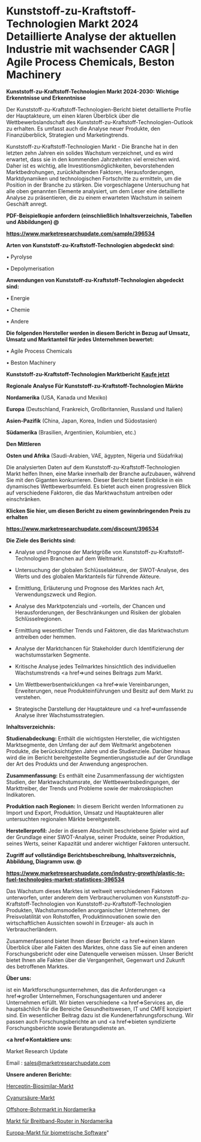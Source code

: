 # Kunststoff-zu-Kraftstoff-Technologien Markt 2024 Detaillierte Analyse der aktuellen Industrie mit wachsender CAGR | Agile Process Chemicals, Beston Machinery

<strong>Kunststoff-zu-Kraftstoff-Technologien Markt 2024-2030: Wichtige Erkenntnisse und Erkenntnisse</strong>

Der Kunststoff-zu-Kraftstoff-Technologien-Bericht bietet detaillierte Profile der Hauptakteure, um einen klaren Überblick über die Wettbewerbslandschaft des Kunststoff-zu-Kraftstoff-Technologien-Outlook zu erhalten. Es umfasst auch die Analyse neuer Produkte, den Finanzüberblick, Strategien und Marketingtrends.

Kunststoff-zu-Kraftstoff-Technologien Markt - Die Branche hat in den letzten zehn Jahren ein solides Wachstum verzeichnet, und es wird erwartet, dass sie in den kommenden Jahrzehnten viel erreichen wird. Daher ist es wichtig, alle Investitionsmöglichkeiten, bevorstehenden Marktbedrohungen, zurückhaltenden Faktoren, Herausforderungen, Marktdynamiken und technologischen Fortschritte zu ermitteln, um die Position in der Branche zu stärken. Die vorgeschlagene Untersuchung hat alle oben genannten Elemente analysiert, um dem Leser eine detaillierte Analyse zu präsentieren, die zu einem erwarteten Wachstum in seinem Geschäft anregt.



<strong><b>PDF-Beispielkopie anfordern (einschließlich Inhaltsverzeichnis, Tabellen und Abbildungen) @ </b></strong>

<strong><a href=https://www.marketresearchupdate.com/sample/396534>

<strong>https://www.marketresearchupdate.com/sample/396534</u></a></strong></strong>



<strong>Arten von Kunststoff-zu-Kraftstoff-Technologien abgedeckt sind:</strong>

• Pyrolyse

• Depolymerisation



<strong>Anwendungen von Kunststoff-zu-Kraftstoff-Technologien abgedeckt sind:</strong>

• Energie

• Chemie

• Andere



<strong>Die folgenden Hersteller werden in diesem Bericht in Bezug auf Umsatz, Umsatz und Marktanteil für jedes Unternehmen bewertet:</strong>

• Agile Process Chemicals

• Beston Machinery



<strong>Kunststoff-zu-Kraftstoff-Technologien Marktbericht <a href=https://www.marketresearchupdate.com/buynow/396534>Kaufe jetzt</a></strong>



<strong>Regionale Analyse Für Kunststoff-zu-Kraftstoff-Technologien Märkte</strong>



<strong>Nordamerika</strong> (USA, Kanada und Mexiko)



<strong>Europa</strong> (Deutschland, Frankreich, Großbritannien, Russland und Italien)



<strong>Asien-Pazifik</strong> (China, Japan, Korea, Indien und Südostasien)



<strong>Südamerika</strong> (Brasilien, Argentinien, Kolumbien, etc.)



<strong>Den Mittleren</strong> 

<strong>Osten und Afrika</strong> (Saudi-Arabien, VAE, ägypten, Nigeria und Südafrika)

Die analysierten Daten auf dem Kunststoff-zu-Kraftstoff-Technologien Markt helfen Ihnen, eine Marke innerhalb der Branche aufzubauen, während Sie mit den Giganten konkurrieren. Dieser Bericht bietet Einblicke in ein dynamisches Wettbewerbsumfeld. Es bietet auch einen progressiven Blick auf verschiedene Faktoren, die das Marktwachstum antreiben oder einschränken.



<strong>Klicken Sie hier, um diesen Bericht zu einem gewinnbringenden Preis zu erhalten
</strong>

<strong><a href=https://www.marketresearchupdate.com/discount/396534>https://www.marketresearchupdate.com/discount/396534</b></u></strong></a>



<strong>Die Ziele des Berichts sind:</strong>

- Analyse und Prognose der Marktgröße von Kunststoff-zu-Kraftstoff-Technologien Branchen auf dem Weltmarkt.

- Untersuchung der globalen Schlüsselakteure, der SWOT-Analyse, des Werts und des globalen Marktanteils für führende Akteure.

- Ermittlung, Erläuterung und Prognose des Marktes nach Art, Verwendungszweck und Region.

- Analyse des Marktpotenzials und -vorteils, der Chancen und Herausforderungen, der Beschränkungen und Risiken der globalen Schlüsselregionen.

- Ermittlung wesentlicher Trends und Faktoren, die das Marktwachstum antreiben oder hemmen.

- Analyse der Marktchancen für Stakeholder durch Identifizierung der wachstumsstarken Segmente.

- Kritische Analyse jedes Teilmarktes hinsichtlich des individuellen Wachstumstrends <a href=>und</a> seines Beitrags zum Markt.

- Um Wettbewerbsentwicklungen <a href=>wie</a> Vereinbarungen, Erweiterungen, neue Produkteinführungen und Besitz auf dem Markt zu verstehen.

- Strategische Darstellung der Hauptakteure und <a href=>umfas</a>sende Analyse ihrer Wachstumsstrategien.



<strong>Inhaltsverzeichnis:</strong>



<strong>Studienabdeckung:</strong> Enthält die wichtigsten Hersteller, die wichtigsten Marktsegmente, den Umfang der auf dem Weltmarkt angebotenen Produkte, die berücksichtigten Jahre und die Studienziele. Darüber hinaus wird die im Bericht bereitgestellte Segmentierungsstudie auf der Grundlage der Art des Produkts und der Anwendung angesprochen.



<strong>Zusammenfassung:</strong> Es enthält eine Zusammenfassung der wichtigsten Studien, der Marktwachstumsrate, der Wettbewerbsbedingungen, der Markttreiber, der Trends und Probleme sowie der makroskopischen Indikatoren.



<strong>Produktion nach Regionen:</strong> In diesem Bericht werden Informationen zu Import und Export, Produktion, Umsatz und Hauptakteuren aller untersuchten regionalen Märkte bereitgestellt.



<strong>Herstellerprofil:</strong> Jeder in diesem Abschnitt beschriebene Spieler wird auf der Grundlage einer SWOT-Analyse, seiner Produkte, seiner Produktion, seines Werts, seiner Kapazität und anderer wichtiger Faktoren untersucht.



<strong><b>Zugriff auf vollständige Berichtsbeschreibung, Inhaltsverzeichnis, Abbildung, Diagramm usw. @ </b></strong>

<strong><a href=https://www.marketresearchupdate.com/industry-growth/plastic-to-fuel-technologies-market-statistices-396534>https://www.marketresearchupdate.com/industry-growth/plastic-to-fuel-technologies-market-statistices-396534</a></strong>

Das Wachstum dieses Marktes ist weltweit verschiedenen Faktoren unterworfen, unter anderem dem Verbrauchervolumen von Kunststoff-zu-Kraftstoff-Technologien von Kunststoff-zu-Kraftstoff-Technologien Produkten, Wachstumsmodellen anorganischer Unternehmen, der Preisvolatilität von Rohstoffen, Produktinnovationen sowie den wirtschaftlichen Aussichten sowohl in Erzeuger- als auch in Verbraucherländern.

Zusammenfassend bietet Ihnen dieser Bericht <a href=>einen</a> klaren Überblick über alle Fakten des Marktes, ohne dass Sie auf einen anderen Forschungsbericht oder eine Datenquelle verweisen müssen. Unser Bericht bietet Ihnen alle Fakten über die Vergangenheit, Gegenwart und Zukunft des betroffenen Marktes.



<strong>Über uns:</strong>

 ist ein Marktforschungsunternehmen, das die Anforderungen <a href=>großer</a> Unternehmen, Forschungsagenturen und anderer Unternehmen erfüllt. Wir bieten verschiedene <a href=>Services</a> an, die hauptsächlich für die Bereiche Gesundheitswesen, IT und CMFE konzipiert sind. Ein wesentlicher Beitrag dazu ist die Kundenerfahrungsforschung. Wir passen auch Forschungsberichte an und <a href=>bieten</a> syndizierte Forschungsberichte sowie Beratungsdienste an.



<strong><a href=>Kontaktiere uns:</a></strong>

Market Research Update

Email : sales@marketresearchupdate.com



<strong>Unsere anderen Berichte:</strong>

<a href=https://www.linkedin.com/pulse/herceptin-biosimilar-market-future-scope-demands>Herceptin-Biosimilar-Markt</a>

<a href=https://www.linkedin.com/pulse/cyanuric-acid-market-outlooks-2023-size-players>Cyanursäure-Markt</a>

<a href=https://www.linkedin.com/pulse/north-america-offshore-drilling-market-sizing-up-anticipating>Offshore-Bohrmarkt in Nordamerika</a>

<a href=https://www.linkedin.com/pulse/north-america-broadband-router-market-2023-brief>Markt für Breitband-Router in Nordamerika</a>

<a href=https://www.linkedin.com/pulse/europe-biometric-software-market-upcoming-7r7cf/>Europa-Markt für biometrische Software</a>"
